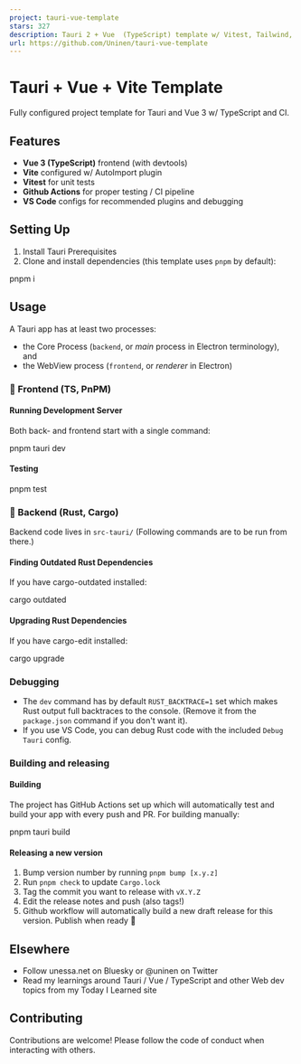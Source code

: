 ```yaml
---
project: tauri-vue-template
stars: 327
description: Tauri 2 + Vue  (TypeScript) template w/ Vitest, Tailwind, and full CI/CD configured
url: https://github.com/Uninen/tauri-vue-template
---
```


Tauri + Vue + Vite Template
===========================

Fully configured project template for Tauri and Vue 3 w/ TypeScript and CI.

Features
--------

-   **Vue 3 (TypeScript)** frontend (with devtools)
-   **Vite** configured w/ AutoImport plugin
-   **Vitest** for unit tests
-   **Github Actions** for proper testing / CI pipeline
-   **VS Code** configs for recommended plugins and debugging

Setting Up
----------

1.  Install Tauri Prerequisites
2.  Clone and install dependencies (this template uses `pnpm` by default):

pnpm i

Usage
-----

A Tauri app has at least two processes:

-   the Core Process (`backend`, or _main_ process in Electron terminology), and
-   the WebView process (`frontend`, or _renderer_ in Electron)

### 🦢 Frontend (TS, PnPM)

#### Running Development Server

Both back- and frontend start with a single command:

pnpm tauri dev

#### Testing

pnpm test

### 🦀 Backend (Rust, Cargo)

Backend code lives in `src-tauri/` (Following commands are to be run from there.)

#### Finding Outdated Rust Dependencies

If you have cargo-outdated installed:

cargo outdated

#### Upgrading Rust Dependencies

If you have cargo-edit installed:

cargo upgrade

### Debugging

-   The `dev` command has by default `RUST_BACKTRACE=1` set which makes Rust output full backtraces to the console. (Remove it from the `package.json` command if you don't want it).
-   If you use VS Code, you can debug Rust code with the included `Debug Tauri` config.

### Building and releasing

#### Building

The project has GitHub Actions set up which will automatically test and build your app with every push and PR. For building manually:

pnpm tauri build

#### Releasing a new version

1.  Bump version number by running `pnpm bump [x.y.z]`
2.  Run `pnpm check` to update `Cargo.lock`
3.  Tag the commit you want to release with `vX.Y.Z`
4.  Edit the release notes and push (also tags!)
5.  Github workflow will automatically build a new draft release for this version. Publish when ready 🎉

Elsewhere
---------

-   Follow unessa.net on Bluesky or @uninen on Twitter
-   Read my learnings around Tauri / Vue / TypeScript and other Web dev topics from my Today I Learned site

Contributing
------------

Contributions are welcome! Please follow the code of conduct when interacting with others.
